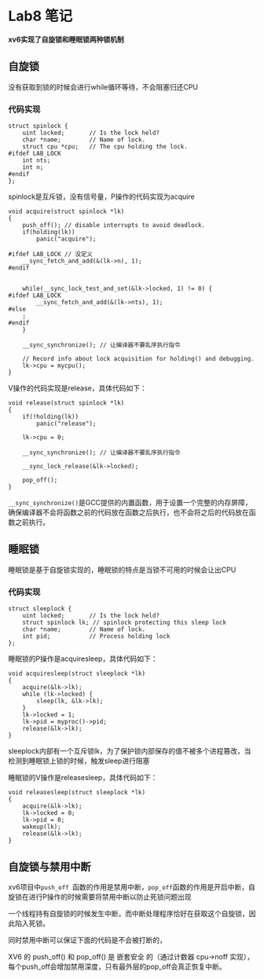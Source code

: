 # Lab8 笔记
**xv6实现了自旋锁和睡眠锁两种锁机制**
## 自旋锁
没有获取到锁的时候会进行while循环等待，不会阻塞归还CPU
### 代码实现
    struct spinlock {
        uint locked;       // Is the lock held?
        char *name;        // Name of lock.
        struct cpu *cpu;   // The cpu holding the lock.
    #ifdef LAB_LOCK
        int nts;
        int n;
    #endif
    };
spinlock是互斥锁，没有信号量，P操作的代码实现为acquire

    void acquire(struct spinlock *lk)
    {
        push_off(); // disable interrupts to avoid deadlock.
        if(holding(lk))
            panic("acquire");

    #ifdef LAB_LOCK // 没定义
        __sync_fetch_and_add(&(lk->n), 1);
    #endif      


        while(__sync_lock_test_and_set(&lk->locked, 1) != 0) {
    #ifdef LAB_LOCK
            __sync_fetch_and_add(&(lk->nts), 1);
    #else
        ;
    #endif
        }

        __sync_synchronize(); // 让编译器不要乱序执行指令

        // Record info about lock acquisition for holding() and debugging.
        lk->cpu = mycpu();
    }
V操作的代码实现是release，具体代码如下：
    
    void release(struct spinlock *lk)
    {
        if(!holding(lk))
            panic("release");

        lk->cpu = 0;

        __sync_synchronize(); // 让编译器不要乱序执行指令

        __sync_lock_release(&lk->locked);

        pop_off();
    }
`__sync_synchronize()`是GCC提供的内置函数，用于设置一个完整的内存屏障，确保编译器不会将函数之前的代码放在函数之后执行，也不会将之后的代码放在函数之前执行。
## 睡眠锁
睡眠锁是基于自旋锁实现的，睡眠锁的特点是当锁不可用的时候会让出CPU
### 代码实现
    struct sleeplock {
        uint locked;       // Is the lock held?
        struct spinlock lk; // spinlock protecting this sleep lock
        char *name;        // Name of lock.
        int pid;           // Process holding lock
    };
睡眠锁的P操作是acquiresleep，具体代码如下：

    void acquiresleep(struct sleeplock *lk)
    {
        acquire(&lk->lk);
        while (lk->locked) {
            sleep(lk, &lk->lk);
        }
        lk->locked = 1;
        lk->pid = myproc()->pid;
        release(&lk->lk);
    }
sleeplock内部有一个互斥锁lk，为了保护锁内部保存的值不被多个进程篡改，当检测到睡眠锁上锁的时候，触发sleep进行阻塞

睡眠锁的V操作是releasesleep，具体代码如下：

    void releasesleep(struct sleeplock *lk)
    {
        acquire(&lk->lk);
        lk->locked = 0;
        lk->pid = 0;
        wakeup(lk);
        release(&lk->lk);
    }

## 自旋锁与禁用中断
xv6项目中`push_off `函数的作用是禁用中断，`pop_off`函数的作用是开启中断，自旋锁在进行P操作的时候需要将禁用中断以防止死锁问题出现

一个线程持有自旋锁的时候发生中断，而中断处理程序恰好在获取这个自旋锁，因此陷入死锁。

同时禁用中断可以保证下面的代码是不会被打断的，

XV6 的 push_off() 和 pop_off() 是 嵌套安全 的（通过计数器 cpu->noff 实现），
每个push_off会增加禁用深度，只有最外层的pop_off会真正恢复中断。